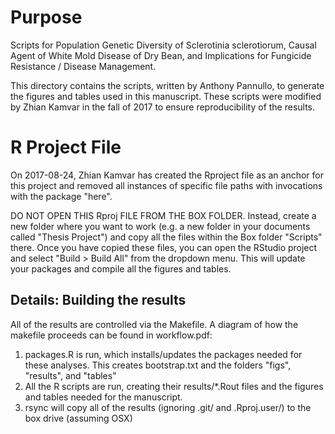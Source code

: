 Purpose
=======

Scripts for Population Genetic Diversity of Sclerotinia sclerotiorum, Causal Agent of White Mold Disease of Dry Bean, and Implications for Fungicide Resistance / Disease Management.

This directory contains the scripts, written by Anthony Pannullo, to generate the figures and tables used in this manuscript. These scripts were modified by Zhian Kamvar in the fall of 2017 to ensure reproducibility of the results.  

R Project File
==============

On 2017-08-24, Zhian Kamvar has created the Rproject file as an anchor for this project and removed all instances of specific file paths with invocations with the package "here".

DO NOT OPEN THIS Rproj FILE FROM THE BOX FOLDER. Instead, create a new folder where you want to work (e.g. a new folder in your documents called "Thesis Project") and copy all the files within the Box folder "Scripts" there. Once you have copied these files, you can open the RStudio project and select "Build > Build All" from the dropdown menu. This will update your packages and compile all the figures and tables. 

Details: Building the results
-----------------------------

All of the results are controlled via the Makefile. A diagram of how the makefile proceeds can be found in workflow.pdf:

 1. packages.R is run, which installs/updates the packages needed for these analyses. This creates bootstrap.txt and the folders "figs", "results", and "tables"
 2. All the R scripts are run, creating their results/*.Rout files and the figures and tables needed for the manuscript.
 3. rsync will copy all of the results (ignoring .git/ and .Rproj.user/) to the box drive (assuming OSX)
